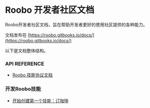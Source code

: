 # Roobo 开发者社区文档

Roobo开发者社区文档，旨在帮助开发者更好的使用社区提供的各种能力。

文档发布在 [https://roobo.gitbooks.io/docs/](https://roobo.gitbooks.io/docs/)

以下是文档整体结构。 

### API REFERENCE
* [Roobo 技能协议文档](ApiReference/skills/README.md)

### 开发Roobo技能
* [开始创建第一个技能：订咖啡](RosAIDocument/README.md)